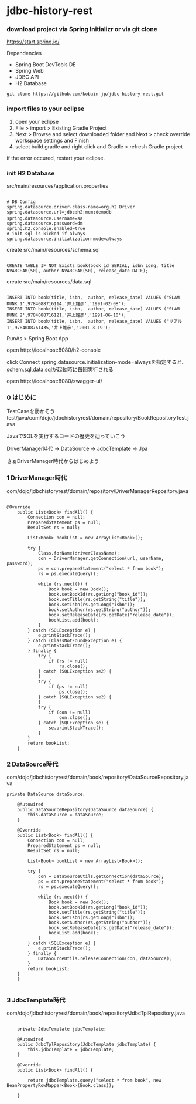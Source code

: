 # jdbc-history-rest

### download project via Spring Initializr or via git clone
https://start.spring.io/

Dependencies
- Spring Boot DevTools DE
- Spring Web
- JDBC API 
- H2 Database

`git clone https://github.com/kobain-jp/jdbc-history-rest.git`

### import files to your eclipse
1. open your eclipse
2. File > import > Existing Gradle Project 
3. Next > Browse and select downloaded folder and Next > check override workspace settings and Finish
4. select build.gradle and right click and Gradle > refresh Gradle project

if the error occured, restart your eclipse.

### init H2 Database

src/main/resources/application.properties

```

# DB Config
spring.datasource.driver-class-name=org.h2.Driver
spring.datasource.url=jdbc:h2:mem:demodb
spring.datasource.username=sa　
spring.datasource.password=dm
spring.h2.console.enabled=true
# init sql is kicked if always
spring.datasource.initialization-mode=always

```

create src/main/resources/schema.sql

```

CREATE TABLE IF NOT Exists book(book_id SERIAL, isbn Long, title NVARCHAR(50), author NVARCHAR(50), release_date DATE);

```

create src/main/resources/data.sql

```

INSERT INTO book(title, isbn,  author, release_date) VALUES ('SLAM DUNK 1',9784088716114,'井上雄彦','1991-02-08');
INSERT INTO book(title, isbn,  author, release_date) VALUES ('SLAM DUNK 2',9784088716121,'井上雄彦','1991-06-10');
INSERT INTO book(title, isbn,  author, release_date) VALUES ('リアル 1',9784088761435,'井上雄彦','2001-3-19');

```

RunAs > Spring Boot App

open http://localhost:8080/h2-console

click Connect
spring.datasource.initialization-mode=alwaysを指定すると、schem.sql,data.sqlが起動時に毎回実行される

open http://localhost:8080/swagger-ui/


### 0 はじめに

TestCaseを動かそう
test/java/com/dojo/jdbchistoryrest/domain/repository/BookRepositoryTest.java

JavaでSQLを実行するコードの歴史を辿っていこう

DriverManager時代 -> DataSource -> JdbcTemplate -> Jpa

さぁDriverManager時代からはじめよう

### 1 DriverManager時代

com/dojo/jdbchistoryrest/domain/repository/DriverManagerRepository.java

```

@Override
	public List<Book> findAll() {
		Connection con = null;
		PreparedStatement ps = null;
		ResultSet rs = null;

		List<Book> bookList = new ArrayList<Book>();

		try {
			Class.forName(driverClassName);
			con = DriverManager.getConnection(url, userName, password);
			ps = con.prepareStatement("select * from book");
			rs = ps.executeQuery();

			while (rs.next()) {
				Book book = new Book();
				book.setBookId(rs.getLong("book_id"));
				book.setTitle(rs.getString("title"));
				book.setIsbn(rs.getLong("isbn"));
				book.setAuthor(rs.getString("author"));
				book.setReleaseDate(rs.getDate("release_date"));
				bookList.add(book);
			}
		} catch (SQLException e) {
			e.printStackTrace();
		} catch (ClassNotFoundException e) {
			e.printStackTrace();
		} finally {
			try {
				if (rs != null)
					rs.close();
			} catch (SQLException se2) {
			}
			try {
				if (ps != null)
					ps.close();
			} catch (SQLException se2) {
			}
			try {
				if (con != null)
					con.close();
			} catch (SQLException se) {
				se.printStackTrace();
			}
		}
		return bookList;
	}

```


### 2 DataSource時代

com/dojo/jdbchistoryrest/domain/book/repository/DataSourceRepository.java

```
private DataSource dataSource;

	@Autowired
	public DataSourceRepository(DataSource dataSource) {
		this.dataSource = dataSource;
	}

	@Override
	public List<Book> findAll() {
		Connection con = null;
		PreparedStatement ps = null;
		ResultSet rs = null;

		List<Book> bookList = new ArrayList<Book>();

		try {
			con = DataSourceUtils.getConnection(dataSource);
			ps = con.prepareStatement("select * from book");
			rs = ps.executeQuery();

			while (rs.next()) {
				Book book = new Book();
				book.setBookId(rs.getLong("book_id"));
				book.setTitle(rs.getString("title"));
				book.setIsbn(rs.getLong("isbn"));
				book.setAuthor(rs.getString("author"));
				book.setReleaseDate(rs.getDate("release_date"));
				bookList.add(book);
			}
		} catch (SQLException e) {
			e.printStackTrace();
		} finally {
			DataSourceUtils.releaseConnection(con, dataSource);
		}
		return bookList;
	}
	}


```

### 3 JdbcTemplate時代

com/dojo/jdbchistoryrest/domain/book/repository/JdbcTplRepository.java

```

	private JdbcTemplate jdbcTemplate;

	@Autowired
	public JdbcTplRepository(JdbcTemplate jdbcTemplate) {
		this.jdbcTemplate = jdbcTemplate;
	}

	@Override
	public List<Book> findAll() {

		return jdbcTemplate.query("select * from book", new BeanPropertyRowMapper<Book>(Book.class));

	}


```




